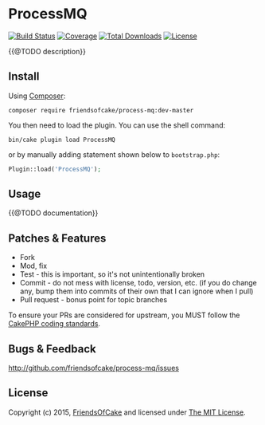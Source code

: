 # ProcessMQ

[![Build Status](https://img.shields.io/travis/FriendsOfCake/process-mq/master.svg?style=flat-square)](https://travis-ci.org/FriendsOfCake/process-mq)
[![Coverage](https://img.shields.io/coveralls/FriendsOfCake/process-mq/master.svg?style=flat-square)](https://coveralls.io/r/FriendsOfCake/process-mq)
[![Total Downloads](https://img.shields.io/packagist/dt/friendsofcake/process-mq.svg?style=flat-square)](https://packagist.org/packages/friendsofcake/process-mq)
[![License](https://img.shields.io/badge/license-MIT-blue.svg?style=flat-square)](LICENSE)

{{@TODO description}}

## Install

Using [Composer][composer]:

```
composer require friendsofcake/process-mq:dev-master
```

You then need to load the plugin. You can use the shell command:

```
bin/cake plugin load ProcessMQ
```

or by manually adding statement shown below to `bootstrap.php`:

```php
Plugin::load('ProcessMQ');
```

## Usage

{{@TODO documentation}}

## Patches & Features

* Fork
* Mod, fix
* Test - this is important, so it's not unintentionally broken
* Commit - do not mess with license, todo, version, etc. (if you do change any, bump them into commits of
their own that I can ignore when I pull)
* Pull request - bonus point for topic branches

To ensure your PRs are considered for upstream, you MUST follow the [CakePHP coding standards][standards].

## Bugs & Feedback

http://github.com/friendsofcake/process-mq/issues

## License

Copyright (c) 2015, [FriendsOfCake][foc] and licensed under [The MIT License][mit].

[cakephp]:http://cakephp.org
[composer]:http://getcomposer.org
[mit]:http://www.opensource.org/licenses/mit-license.php
[foc]:http://friendsofcake.com
[standards]:http://book.cakephp.org/3.0/en/contributing/cakephp-coding-conventions.html
